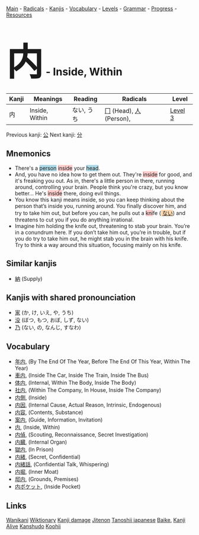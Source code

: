 <style> bigfont {font-size: 100px}</style>
[Main](../README.md) -
[Radicals](../radicals.md) -
[Kanjis](../kanjis.md) -
[Vocabulary](../vocabulary.md) -
[Levels](../levels.md) -
[Grammar](../grammar.md) - 
[Progress](../progress.md) -
[Resources](../resources.md)
# <bigfont> 内</bigfont> - Inside, Within 

| Kanji | Meanings | Reading | Radicals | Level |
| --- | --- | --- | --- | --- |
| 内 | Inside, Within | ない, うち | [冂](../radicals/冂.md) (Head), [人](../radicals/人.md) (Person),  | [Level 3](../levels/wk_level3.md) |

Previous kanji: [公](公.md) Next kanji: [分](分.md) 

## Mnemonics
 * There's a <span style="background-color:#ADD8E6"> person</span> <span style="background-color:#ffcccb"> inside</span> your <span style="background-color:#ADD8E6"> head</span>.
* And, you have no idea how to get them out. They're <span style="background-color:#ffcccb"> inside</span> for good, and it's freaking you out. As in, there's a little person in there, running around, controlling your brain. People think you're crazy, but you know better... He's <span style="background-color:#ffcccb"> inside</span> there, doing evil things.
* You know this kanji means inside, so you can keep thinking about the person that’s inside you, running around. You finally discover him, and try to take him out, but before you can, he pulls out a <span style="background-color:#ffcccb"> kni</span>fe (<span style="background-color:#fed8b1"> [ない](https://jisho.org/search/ない)</span>) and threatens to cut you if you do anything irrational.
* Imagine him holding the knife out, threatening to stab your brain. You’re in a conundrum here. If you don’t take him out, you’re in trouble, but if you do try to take him out, he might stab you in the brain with his knife. Try to think a way around this situation, focusing mainly on his knife.


## Similar kanjis
 * [納](納.md) (Supply)



## Kanjis with shared pronounciation
 * [家](家.md) (か, け, いえ, や, うち)
* [没](没.md) (ぼつ, もつ, おぼ, しず, ない)
* [乃](乃.md) (ない, の, なんじ, すなわ)



## Vocabulary
 * [年内](../vocabulary/内.md), (By The End Of The Year, Before The End Of This Year, Within The Year)
* [車内](../vocabulary/内.md), (Inside The Car, Inside The Train, Inside The Bus)
* [体内](../vocabulary/内.md), (Internal, Within The Body, Inside The Body)
* [社内](../vocabulary/内.md), (Within The Company, In House, Inside The Company)
* [内側](../vocabulary/内.md), (Inside)
* [内因](../vocabulary/内.md), (Internal Cause, Actual Reason, Intrinsic, Endogenous)
* [内容](../vocabulary/内.md), (Contents, Substance)
* [案内](../vocabulary/内.md), (Guide, Information, Invitation)
* [内](../vocabulary/内.md), (Inside, Within)
* [内偵](../vocabulary/内.md), (Scouting, Reconnaissance, Secret Investigation)
* [内臓](../vocabulary/内.md), (Internal Organ)
* [獄内](../vocabulary/内.md), (In Prison)
* [内緒](../vocabulary/内.md), (Secret, Confidential)
* [内緒話](../vocabulary/内.md), (Confidential Talk, Whispering)
* [内堀](../vocabulary/内.md), (Inner Moat)
* [邸内](../vocabulary/内.md), (Grounds, Premises)
* [内ポケット](../vocabulary/内.md), (Inside Pocket)




## Links 


[Wanikani](https://www.wanikani.com/kanji/内)
[Wiktionary](https://en.wiktionary.org/wiki/内)
[Kanji damage](http://www.kanjidamage.com/kanji/search?utf8=✓&q=内)
[Jitenon](https://jitenon.com/kanji/内)
[Tanoshii japanese](https://www.tanoshiijapanese.com/dictionary/kanji.cfm?k=内)
[Baike](https://baike.baidu.com/item/内),
[Kanji Alive](https://app.kanjialive.com/内)
[Kanshudo](https://www.kanshudo.com/searchmn?q=内)
[Koohii](https://kanji.koohii.com/study/kanji/内)
